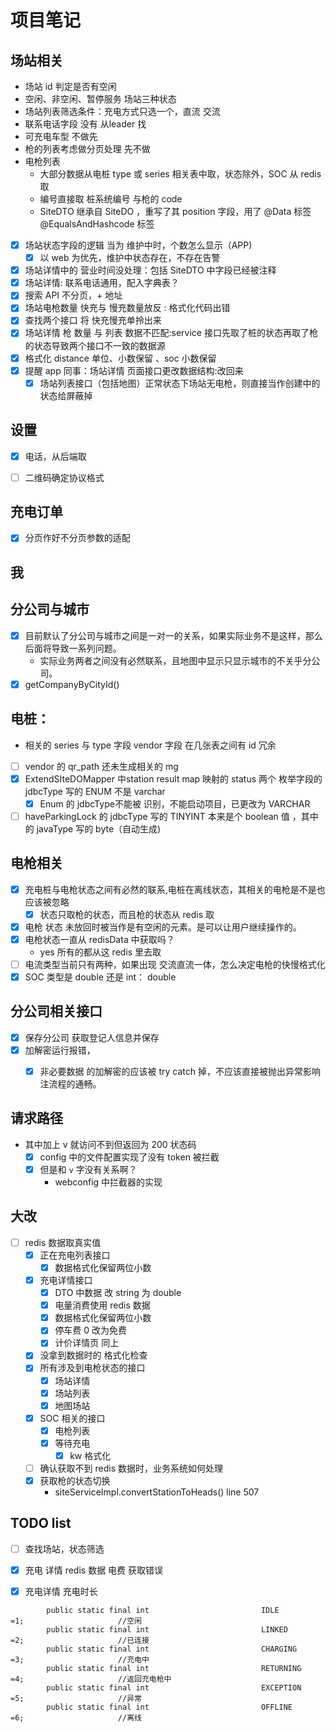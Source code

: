 # 项目笔记


## 场站相关

- 场站 id 判定是否有空闲
- 空闲、非空闲、暂停服务 场站三种状态
- 场站列表筛选条件：充电方式只选一个，直流 交流
- 联系电话字段 没有 从leader 找
- 可充电车型 不做先
- 枪的列表考虑做分页处理 先不做
- 电枪列表
  - 大部分数据从电桩 type 或 series 相关表中取，状态除外，SOC 从 redis 取
  - 编号直接取 桩系统编号 与枪的 code
  - SiteDTO 继承自 SiteDO ，重写了其 position 字段，用了 @Data 标签 @EqualsAndHashcode 标签
- [x] 场站状态字段的逻辑 当为 维护中时，个数怎么显示（APP)
  - [x] 以 web 为优先，维护中状态存在，不存在告警
- [x] 场站详情中的 营业时间没处理：包括 SiteDTO 中字段已经被注释
- [x] 场站详情: 联系电话通用，配入字典表？
- [x] 搜索 API 不分页，+ 地址
- [x] 场站电枪数量 快充与 慢充数量放反 : 格式化代码出错
- [x] 查找两个接口 将 快充慢充单拎出来
- [x] 场站详情 枪 数量 与 列表 数据不匹配:service 接口先取了桩的状态再取了枪的状态导致两个接口不一致的数据源
- [x] 格式化 distance 单位、小数保留 、soc 小数保留
- [x] 提醒 app 同事：场站详情 页面接口更改数据结构:改回来
    - [x] 场站列表接口（包括地图）正常状态下场站无电枪，则直接当作创建中的状态给屏蔽掉

## 设置

- [x] 电话，从后端取

- [ ] 二维码确定协议格式

## 充电订单

- [x] 分页作好不分页参数的适配


## 我


## 分公司与城市

- [x] 目前默认了分公司与城市之间是一对一的关系，如果实际业务不是这样，那么后面将导致一系列问题。
    - 实际业务两者之间没有必然联系，且地图中显示只显示城市的不关乎分公司。
- [x] getCompanyByCityId()

## 电桩：
  - 相关的 series 与 type 字段 vendor 字段 在几张表之间有 id 冗余
  - [ ] vendor 的 qr_path 还未生成相关的 mg
  - [x] ExtendSIteDOMapper 中station result map 映射的 status 两个  枚举字段的 jdbcType 写的 ENUM 不是 varchar
    - [x] Enum 的 jdbcType不能被 识别，不能启动项目，已更改为 VARCHAR
  - [ ] haveParkingLock 的 jdbcType 写的 TINYINT  本来是个 boolean 值 ，其中的 javaType 写的 byte（自动生成)

## 电枪相关
- [x] 充电桩与电枪状态之间有必然的联系,电桩在离线状态，其相关的电枪是不是也应该被忽略
    - [x] 状态只取枪的状态，而且枪的状态从 redis 取
- [x] 电枪 状态 未放回时被当作是有空闲的元素。是可以让用户继续操作的。
- [x] 电枪状态一直从 redisData 中获取吗？
    - yes 所有的都从这 redis 里去取
- [ ] 电流类型当前只有两种，如果出现 交流直流一体，怎么决定电枪的快慢格式化
- [x] SOC 类型是 double 还是 int： double

## 分公司相关接口

- [x] 保存分公司 获取登记人信息并保存
- [x] 加解密运行报错，
    - [x] 非必要数据 的加解密的应该被 try catch 掉，不应该直接被抛出异常影响注流程的通畅。


## 请求路径

- 其中加上 v 就访问不到但返回为 200 状态码
  - [x] config 中的文件配置实现了没有 token 被拦截
  - [x] 但是和 `v` 字没有关系啊？
      - webconfig 中拦截器的实现

## 大改

- [ ] redis 数据取真实值
    - [x] 正在充电列表接口
        - [x] 数据格式化保留两位小数
    - [x] 充电详情接口
        - [x] DTO 中数据 改 string 为 double
        - [x] 电量消费使用 redis 数据
        - [x] 数据格式化保留两位小数
        - [x] 停车费 0 改为免费
        - [x] 计价详情页 同上
    - [x] 没拿到数据时的 格式化检查
    - [x] 所有涉及到电枪状态的接口
        - [x] 场站详情
        - [x] 场站列表
        - [x] 地图场站
    - [x] SOC 相关的接口
        - [x] 电枪列表
        - [x] 等待充电
            - [x] kw 格式化
    - [ ] 确认获取不到 redis 数据时，业务系统如何处理
    - [x] 获取枪的状态切换
        - siteServiceImpl.convertStationToHeads() line 507

## TODO list

- [ ] 查找场站，状态筛选
- [x] 充电 详情 redis 数据 电费 获取错误
- [x] 充电详情  充电时长



```
        public static final int                         IDLE                                =1;                     //空闲
        public static final int                         LINKED                              =2;                     //已连接
        public static final int                         CHARGING                            =3;                     //充电中
        public static final int                         RETURNING                           =4;                     //返回充电枪中
        public static final int                         EXCEPTION                           =5;                     //异常
        public static final int                         OFFLINE                             =6;                     //离线
```
